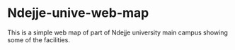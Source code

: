 # Ndejje-unive-web-map
This is a simple web map of part of Ndejje university main campus showing some of the facilities.
